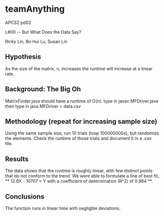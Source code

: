 # teamAnything #
APCS2 pd02

L#00 -- But What Does the Data Say?

Ricky Lin, Bo Hui Lu, Susan Lin

## Hypothesis ## 
As the size of the matrix, n, increases the runtime will increase at a linear rate.

## Background: The Big Oh ##
MatrixFinder.java should have a runtime of O(n).
type in javac MFDriver.java
then type in java MFDriver > data.csv

## Methodology (repeat for increasing sample size) ##
Using the same sample size, run 10 trials (loop 100000000x), but randomize the elements. Check the runtime of those trials and document it in a .csv file.

## Results ##
The data shows that the runtime is roughly linear, with few distinct points that do not conform to the trend. We were able to formulate a line of best fit, ** 12.6X - 10707 = Y with a coefficient of determination (R^2) of 0.984 **.  

## Conclusions ##
The function runs in linear time with negligble deviations. 